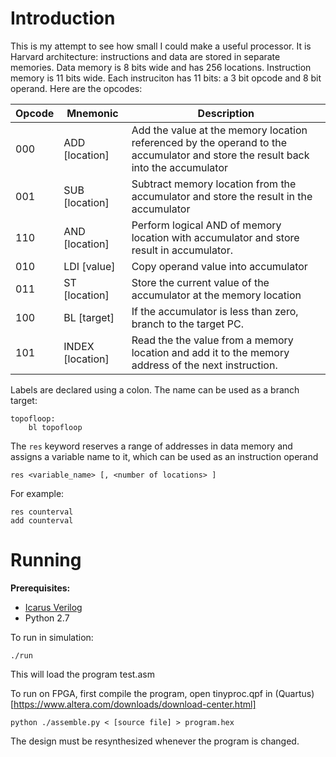 # Introduction

This is my attempt to see how small I could make a useful processor.
It is Harvard architecture: instructions and data are stored in
separate memories. Data memory is 8 bits wide and has 256 locations.
Instruction memory is 11 bits wide. Each instruciton has 11 bits:
a 3 bit opcode and 8 bit operand. Here are the opcodes:

| Opcode | Mnemonic | Description |
|----|----|----|
| 000 | ADD [location]   | Add the value at the memory location referenced by the operand to the accumulator and store the result back into the accumulator |
| 001 | SUB [location]   | Subtract memory location from the accumulator and store the result in the accumulator |
| 110 | AND [location]   | Perform logical AND of memory location with accumulator and store result in accumulator. |
| 010 | LDI [value]      | Copy operand value into accumulator |
| 011 | ST [location]    | Store the current value of the accumulator at the memory location |
| 100 | BL [target]      | If the accumulator is less than zero, branch to the target PC. |
| 101 | INDEX [location] | Read the the value from a memory location and add it to the memory address of the next instruction. |

Labels are declared using a colon. The name can be used as a branch target:

    topofloop:
        bl topofloop

The `res` keyword reserves a range of addresses in data memory and assigns a
variable name to it, which can be used as an instruction operand

    res <variable_name> [, <number of locations> ]

For example:

    res counterval
    add counterval

# Running

**Prerequisites:**

- [Icarus Verilog](http://iverilog.icarus.com/)
- Python 2.7


To run in simulation:

    ./run

This will load the program test.asm

To run on FPGA, first compile the program, open tinyproc.qpf in
(Quartus)[https://www.altera.com/downloads/download-center.html]

    python ./assemble.py < [source file] > program.hex

The design must be resynthesized whenever the program is changed.

